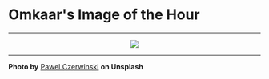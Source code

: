 # Omkaar's Image of the Hour

---

<div align="center">

<a href="https://unsplash.com/photos/a-close-up-view-of-a-white-wall-BxWmKdbUdfo">
  <img src="https://images.unsplash.com/photo-1734779206772-f21d663e96d5?crop=entropy&cs=tinysrgb&fit=max&fm=jpg&ixid=M3w3NjA2Nzh8MHwxfHJhbmRvbXx8fHx8fHx8fDE3NTM2NzE2MDB8&ixlib=rb-4.1.0&q=80&w=1080" style="max-width:100%; height:auto;">
</a>



</div>

---

**Photo by** [Pawel Czerwinski](https://unsplash.com/@pawel_czerwinski) **on Unsplash**
